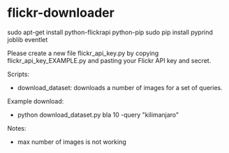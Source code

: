 flickr-downloader
============

sudo apt-get install python-flickrapi python-pip
sudo pip install pyprind joblib eventlet

Please create a new file flickr_api_key.py by copying
flickr_api_key_EXAMPLE.py and pasting your Flickr API key and secret.

Scripts:
- download_dataset: downloads a number of images for a set of queries.

Example download:
- python download_dataset.py bla 10 -query "kilimanjaro"

Notes:
- max number of images is not working
